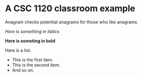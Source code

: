 # A CSC 1120 classroom example

Anagram checks potential anagrams for those who like anagrams.

*Here is something in italics*

**Here is someting in bold**

Here is a list:
- This is the first item.
- This is the second item.
- And so on.
